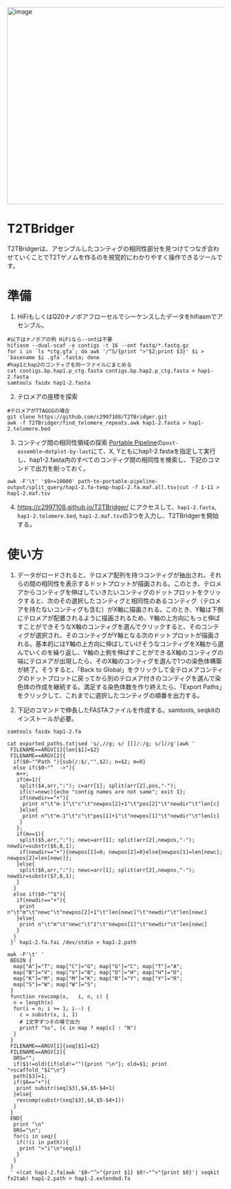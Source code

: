 <img width="910" height="459" alt="image" src="https://github.com/user-attachments/assets/5c83085b-73e8-4cce-81ef-60b47f9ac3cf" />

# T2TBridger
T2TBridgerは、アセンブルしたコンティグの相同性部分を見つけてつなぎ合わせていくことでT2Tゲノムを作るのを視覚的にわかりやすく操作できるツールです。

# 準備
1. HiFiもしくはQ20ナノポアフローセルでシーケンスしたデータをhifiasmでアセンブル。
```
#以下はナノポアの例 HiFiなら--ontは不要
hifiasm --dual-scaf -o contigs -t 16 --ont fastq/*.fastq.gz
for i in `ls *ctg.gfa`; do awk '/^S/{print ">"$2;print $3}' $i > `basename $i .gfa`.fasta; done
#hap1とhap2のコンティグを同一ファイルにまとめる
cat contigs.bp.hap1.p_ctg.fasta contigs.bp.hap2.p_ctg.fasta > hap1-2.fasta
samtools faidx hap1-2.fasta
```

2. テロメアの座標を探索
```
#テロメアがTTAGGGの場合
git clone https://github.com/c2997108/T2TBridger.git
awk -f T2TBridger/find_telomere_repeats.awk hap1-2.fasta > hap1-2.telomere.bed
```

3. コンティグ間の相同性領域の探索
[Portable Pipeline](https://github.com/c2997108/OpenPortablePipeline)の`post-assemble~dotplot-by-last`にて、X, Yともにhap1-2.fastaを指定して実行し、hap1-2.fasta内のすべてのコンティグ間の相同性を検索し、下記のコマンドで出力を削っておく。
```
awk -F'\t' '$9>=10000' path-to-portable-pipeline-output/split_query/hap1-2.fa-temp-hap1-2.fa.maf.all.tsv|cut -f 1-11 > hap1-2.maf.tsv
```

4. https://c2997108.github.io/T2TBridger/
にアクセスして、`hap1-2.fasta`, `hap1-2.telomere.bed`, `hap1-2.maf.tsv`の3つを入力し、T2TBridgerを開始する。

# 使い方
1. データがロードされると、テロメア配列を持つコンティグが抽出され、それらの間の相同性を表示するドットプロットが描画される。このとき、テロメアからコンティグを伸ばしていきたいコンティグのドットプロットをクリックすると、次のその選択したコンティグと相同性のあるコンティグ（テロメアを持たないコンティグも含む）がX軸に描画される。このとき、Y軸は下側にテロメアが配置されるように描画されるため、Y軸の上方向にもっと伸ばすことができそうなX軸のコンティグを選んでクリックすると、そのコンティグが選択され、そのコンティグがY軸となる次のドットプロットが描画される。基本的にはY軸の上方向に伸ばしていけそうなコンティグをX軸から選んでいくのを繰り返し、Y軸の上側を伸ばすことができるX軸のコンティグの端にテロメアが出現したら、そのX軸のコンティグを選んで1つの染色体構築が終了。そうすると、「Back to Global」をクリックして全テロメアコンティグのドットプロットに戻ってから別のテロメア付きのコンティグを選んで染色体の作成を継続する。満足する染色体数を作り終えたら、「Export Paths」をクリックして、これまでに選択したコンティグの順番を出力する。

2. 下記のコマンドで伸長したFASTAファイルを作成する。samtools, seqkitのインストールが必要。
```
samtools faidx hap1-2.fa

cat exported_paths.txt|sed 's/,//g; s/ [[]/:/g; s/]//g'|awk '
 FILENAME==ARGV[1]{len[$1]=$2}
 FILENAME==ARGV[2]{
  if($0~"^Path "){sub(/:$/,"",$2); n=$2; m=0}
  else if($0~"^  ->"){
   m++;
   if(m>1){
    split($4,arr,":"); c=arr[1]; split(arr[2],pos,"-");
    if(c!=newc){echo "contig names are not same"; exit 1};
    if(newdir=="+"){
     print n"\t"m-1"\t"c"\t"newpos[2]+1"\t"pos[2]"\t"newdir"\t"len[c]
    }else{
     print n"\t"m-1"\t"c"\t"pos[1]+1"\t"newpos[1]"\t"newdir"\t"len[c]
    }
   };
   if(m==1){
    split($5,arr,":"); newc=arr[1]; split(arr[2],newpos,"-"); newdir=substr($6,8,1);
    if(newdir=="+"){newpos[1]=0; newpos[2]=0}else{newpos[1]=len[newc]; newpos[2]=len[newc]};
   }else{
    split($6,arr,":"); newc=arr[1]; split(arr[2],newpos,"-"); newdir=substr($7,8,1);
   }
  }
  else if($0~"^$"){
   if(newdir=="+"){
    print n"\t"m"\t"newc"\t"newpos[2]+1"\t"len[newc]"\t"newdir"\t"len[newc]
   }else{
    print n"\t"m"\t"newc"\t"1"\t"newpos[1]"\t"newdir"\t"len[newc]
   }
  }
 }' hap1-2.fa.fai /dev/stdin > hap1-2.path

awk -F'\t' '
 BEGIN {
  map["A"]="T"; map["C"]="G"; map["G"]="C"; map["T"]="A";
  map["B"]="V"; map["V"]="B"; map["D"]="H"; map["H"]="D";
  map["K"]="M"; map["M"]="K"; map["R"]="Y"; map["Y"]="R";
  map["S"]="W"; map["W"]="S";
 }
 function revcomp(x,   i, n, c) {
  n = length(x)
  for(i = n; i >= 1; i--) {
    c = substr(x, i, 1)
    # 1文字ずつその場で出力
    printf "%s", (c in map ? map[c] : "N")
  }
 }
 FILENAME==ARGV[1]{seq[$1]=$2}
 FILENAME==ARGV[2]{
  ORS="";
  if($1!=old){if(old!=""){print "\n"}; old=$1; print ">scaffold_"$1"\n"}
  path[$3]=1;
  if($6=="+"){
   print substr(seq[$3],$4,$5-$4+1)
  }else{
   revcomp(substr(seq[$3],$4,$5-$4+1))
  }
 }
 END{
  print "\n"
  ORS="\n";
  for(i in seq){
   if(!(i in path)){
    print ">"i"\n"seq[i]
   }
  }
 }
 ' <(cat hap1-2.fa|awk '$0~"^>"{print $1} $0!~"^>"{print $0}'| seqkit fx2tab) hap1-2.path > hap1-2.extended.fa
```

